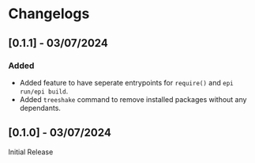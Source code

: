 # Changelogs

## [0.1.1] - 03/07/2024

### Added

- Added feature to have seperate entrypoints for `require()` and `epi run/epi build`.
- Added `treeshake` command to remove installed packages without any dependants.

## [0.1.0] - 03/07/2024

Initial Release
